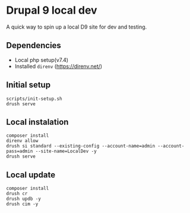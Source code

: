 # Drupal 9 local dev
A quick way to spin up a local D9 site for dev and testing. 

## Dependencies

- Local php setup(v7.4)
- Installed `direnv` (https://direnv.net/)

## Initial setup

```
scripts/init-setup.sh
drush serve
```

## Local instalation

```
composer install
direnv allow
drush si standard --existing-config --account-name=admin --account-pass=admin --site-name=LocalDev -y
drush serve
```

## Local update

```
composer install
drush cr
drush updb -y
drush cim -y
```
